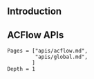 ## Introduction

## ACFlow APIs
 
```@contents
Pages = ["apis/acflow.md",
         "apis/global.md",
        ]
Depth = 1
```

